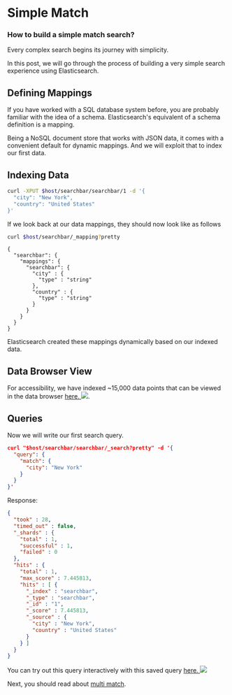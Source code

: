 # Simple Match

### How to build a simple match search?

Every complex search begins its journey with simplicity.

In this post, we will go through the process of building a very simple search experience using Elasticsearch.

## Defining Mappings

If you have worked with a SQL database system before, you are probably familiar with the idea of a schema. Elasticsearch's equivalent of a schema definition is a mapping.

Being a NoSQL document store that works with JSON data, it comes with a convenient default for dynamic mappings. And we will exploit that to index our first data.

## Indexing Data

```bash
curl -XPUT $host/searchbar/searchbar/1 -d '{
  "city": "New York",
  "country": "United States"
}'
```

If we look back at our data mappings, they should now look like as follows

```bash
curl $host/searchbar/_mapping?pretty
```

```
{
  "searchbar": {
    "mappings": {
      "searchbar": {
        "city" : {
          "type" : "string"
        },
        "country" : {
          "type" : "string"
        }
      }
    }
  }
}
```

Elasticsearch created these mappings dynamically based on our indexed data.

## Data Browser View

For accessibility, we have indexed ~15,000 data points that can be viewed in the data browser [here. ![](https://i.imgur.com/gCu8brp.png)](https://opensource.appbase.io/dejavu/live/#?input_state=XQAAAALGAAAAAAAAAAA9iIqnY-B2BnTZGEQz6wkFsf75RGH_jHaI0iFldVUA8qAu_IuFdCiPbQoJXhucJFD7Tx0dCbrMnss3gpLkoGLSlzMWr0Rs78QzD1cInlCxvWqSgdLhvpBcAJW68g0Vhcn0xKzkLHaOzsy68EPdXOYucCl6c8hMMRGu3y4dlzbBXn60r5lbWVcwldsd4kUXc8NRk6kGMuYbn4Qx47XYODZCQPz6_vsDAwA).

## Queries

Now we will write our first search query.

```json
curl "$host/searchbar/searchbar/_search?pretty" -d '{
  "query": {
    "match": {
      "city": "New York"
    }
  }
}'
```

Response:
```json
{
  "took" : 28,
  "timed_out" : false,
  "_shards" : {
    "total" : 1,
    "successful" : 1,
    "failed" : 0
  },
  "hits" : {
    "total" : 1,
    "max_score" : 7.445813,
    "hits" : [ {
      "_index" : "searchbar",
      "_type" : "searchbar",
      "_id" : "1",
      "_score" : 7.445813,
      "_source" : {
        "city" : "New York",
        "country" : "United States"
      }
    } ]
  }
}
```
You can try out this query interactively with this saved query [here. ![](https://i.imgur.com/Z4Vt76n.png)](https://opensource.appbase.io/mirage/#?input_state=XQAAAALDBQAAAAAAAAA9iIhnNAWbsswtYjeQNZkpzQK4_mOzUeDpWmHIOnFYWKnjL6-LioSaiwWbKm_OIbIe7ew9C3YQvvSfy-iE0mJ3iUHlS7SxqW4Kfd54TO7SG1hbWbzeo-WSJR46OsqZykOAMwSirRgXpSq5OMBdelMP92rD8WwuEem48-PmehVw-xj9TrrjLdB6QMZ24tgkCj4S8wY4NKZdxnxGJNXHDAiW8CYZ41X_QLVWCkTCtI9soPwJzqCRAE57BJ3eXhcn_e98cm9ym9LyFbfx47JbGMzG-tP4rUljRT-KX0718OJLlPpfWKCUEm56T4kKUyQOIctFML4vd7nbIlNF_HVJf5XthjNmb9bDIZNHNbNitJK5Jn8e2EUlnz479qDBkGPUlTsmLIT7nVfXmBJdSLZ31XFe2BBUJrzKzKu0iHOJNHykD1wPyIC2MmkglG9qmC2SI2bInT4qLUhCFn1GTviO-1iAqhBzz2X8_JNCYZgCmunyXfwPwKioUdz3rOon1QKhKRcNW5ch9W2Bb5dQfRIpm8di3LIGPJ2UCwFHByI4IRXg6qCcmbVhSP43kCAxZrkuAz5PPF9avMk1BEprQN7wCpWOv5rWseLUe1bbyjFw61F71Fa-ciqEr5t84DJw4wkL7jk5FQkIpjq1CUxzIjt63aR7BZZQDRoRcQZj-oyGgV1-ai0BgkrD_och1Q)

Next, you should read about [multi match](https://github.com/appbaseio/esc/blob/master/searchbar/multi-match.md).
